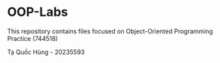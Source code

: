 # OOP-Labs

This repository contains files focused on Object-Oriented Programming Practice (744518)

Tạ Quốc Hùng - 20235593
